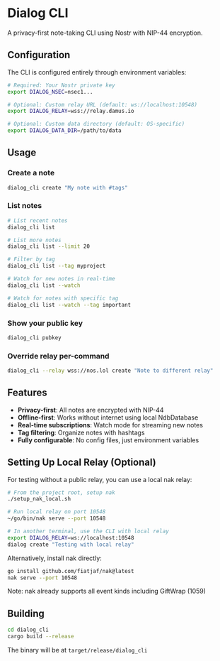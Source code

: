 # Dialog CLI

A privacy-first note-taking CLI using Nostr with NIP-44 encryption.

## Configuration

The CLI is configured entirely through environment variables:

```bash
# Required: Your Nostr private key
export DIALOG_NSEC=nsec1...

# Optional: Custom relay URL (default: ws://localhost:10548)
export DIALOG_RELAY=wss://relay.damus.io

# Optional: Custom data directory (default: OS-specific)
export DIALOG_DATA_DIR=/path/to/data
```

## Usage

### Create a note
```bash
dialog_cli create "My note with #tags"
```

### List notes
```bash
# List recent notes
dialog_cli list

# List more notes
dialog_cli list --limit 20

# Filter by tag
dialog_cli list --tag myproject

# Watch for new notes in real-time
dialog_cli list --watch

# Watch for notes with specific tag
dialog_cli list --watch --tag important
```

### Show your public key
```bash
dialog_cli pubkey
```

### Override relay per-command
```bash
dialog_cli --relay wss://nos.lol create "Note to different relay"
```

## Features

- **Privacy-first**: All notes are encrypted with NIP-44
- **Offline-first**: Works without internet using local NdbDatabase
- **Real-time subscriptions**: Watch mode for streaming new notes
- **Tag filtering**: Organize notes with hashtags
- **Fully configurable**: No config files, just environment variables

## Setting Up Local Relay (Optional)

For testing without a public relay, you can use a local nak relay:

```bash
# From the project root, setup nak
./setup_nak_local.sh

# Run local relay on port 10548
~/go/bin/nak serve --port 10548

# In another terminal, use the CLI with local relay
export DIALOG_RELAY=ws://localhost:10548
dialog create "Testing with local relay"
```

Alternatively, install nak directly:
```bash
go install github.com/fiatjaf/nak@latest
nak serve --port 10548
```

Note: nak already supports all event kinds including GiftWrap (1059)

## Building

```bash
cd dialog_cli
cargo build --release
```

The binary will be at `target/release/dialog_cli`